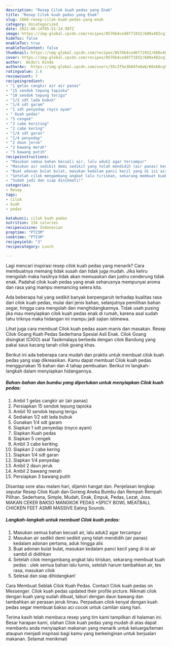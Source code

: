```yaml
---
description: "Resep Cilok kuah pedas yang Enak"
title: "Resep Cilok kuah pedas yang Enak"
slug: 1660-resep-cilok-kuah-pedas-yang-enak
category: Uncategorized
date: 2021-06-14T05:51:14.997Z
image: https://img-global.cpcdn.com/recipes/8576b4ced6f71932/680x482cq70/cilok-kuah-pedas-foto-resep-utama.jpg
hideToc: false
enableToc: true
enableTocContent: false
thumbnail: https://img-global.cpcdn.com/recipes/8576b4ced6f71932/680x482cq70/cilok-kuah-pedas-foto-resep-utama.jpg
cover: https://img-global.cpcdn.com/recipes/8576b4ced6f71932/680x482cq70/cilok-kuah-pedas-foto-resep-utama.jpg
author:  Widuri Dinda
authorAv:  https://img-global.cpcdn.com/users/55c3f5e3b84fe0a6/60x60cq50/avatar.jpg
ratingvalue: 3.6
reviewcount: 7
recipeingredient:
- "1 gelas cangkir air air panas"
- "15 sendok tepung tapioka"
- "10 sendok tepung terigu"
- "1/2 sdt lada bubuk"
- "1/4 sdt garam"
- "1 sdt penyedap royco ayam"
- " Kuah pedas"
- "5 cengek"
- "3 cabe keriting"
- "2 cabe kering"
- "1/4 sdt garan"
- "1/4 penyedap"
- "2 daun jeruk"
- "2 bawang merah"
- "3 bawang putih"
recipeinstructions:
- "Masukan semua bahan kecuali air, lalu aduk2 agar tercampur"
- "Masukan air sedikit demi sedikit yang telah mendidih (air panas) kedalam adonan pertama, aduk hingga alis"
- "Buat adonan bulat bulat, masukan kedalam panci kecil yang di isi air sambil di didihkan"
- "Setelah cilok mengambang angkat lalu tiriskan, sekarang membuat kuah pedas : ulek semua bahan lalu tumis, setelah harum tambahkan air, tes rasa, masukan cilok"
- "Sudah jadi dan siap dinikmati!"
categories:
- Resep
tags:
- cilok
- kuah
- pedas

katakunci: cilok kuah pedas 
nutrition: 154 calories
recipecuisine: Indonesian
preptime: "PT23M"
cooktime: "PT53M"
recipeyield: "3"
recipecategory: Lunch

---
```



Lagi mencari inspirasi resep cilok kuah pedas yang menarik? Cara membuatnya memang tidak susah dan tidak juga mudah. Jika keliru mengolah maka hasilnya tidak akan memuaskan dan justru cenderung tidak enak. Padahal cilok kuah pedas yang enak seharusnya mempunyai aroma dan rasa yang mampu memancing selera kita.


Ada beberapa hal yang sedikit banyak berpengaruh terhadap kualitas rasa dari cilok kuah pedas, mulai dari jenis bahan, selanjutnya pemilihan bahan segar, hingga cara mengolah dan menghidangkannya. Tidak usah pusing jika mau menyiapkan cilok kuah pedas enak di rumah, karena asal sudah tahu triknya maka hidangan ini mampu jadi sajian istimewa.

Lihat juga cara membuat Cilok kuah pedas asam manis dan masakan. Resep Cilok Goang Kuah Pedas Sederhana Spesial Asli Enak. Cilok Goang disingkat (CIGO) asal Tasikmalaya berbeda dengan cilok Bandung yang pakai saus kacang tanah cilok goang khas.


Berikut ini ada beberapa cara mudah dan praktis untuk membuat cilok kuah pedas yang siap dikreasikan. Kamu dapat membuat Cilok kuah pedas menggunakan 15 bahan dan 4 tahap pembuatan. Berikut ini langkah-langkah dalam menyiapkan hidangannya.

<!--inarticleads1-->

##### Bahan-bahan dan bumbu yang diperlukan untuk menyiapkan Cilok kuah pedas:

1. Ambil 1 gelas cangkir air (air panas)
1. Persiapkan 15 sendok tepung tapioka
1. Ambil 10 sendok tepung terigu
1. Sediakan 1/2 sdt lada bubuk
1. Gunakan 1/4 sdt garam
1. Siapkan 1 sdt penyedap (royco ayam)
1. Siapkan  Kuah pedas
1. Siapkan 5 cengek
1. Ambil 3 cabe keriting
1. Siapkan 2 cabe kering
1. Siapkan 1/4 sdt garan
1. Siapkan 1/4 penyedap
1. Ambil 2 daun jeruk
1. Ambil 2 bawang merah
1. Persiapkan 3 bawang putih


Disantap sore atau malam hari, dijamin hangat dan. Penjelasan lengkap seputar Resep Cilok Kuah dan Goreng Aneka Bumbu dan Rempah Rempah Pilihan. Sederhana, Simple, Mudah, Enak, Empuk, Pedas, Lezat, Joss. MAKAN CEKER BAKSO MANGKOK PEDAS *SPICY BOWL MEATBALL CHICKEN FEET ASMR MASSIVE Eating Sounds. 

<!--inarticleads2-->

##### Langkah-langkah untuk membuat Cilok kuah pedas:

1. Masukan semua bahan kecuali air, lalu aduk2 agar tercampur
1. Masukan air sedikit demi sedikit yang telah mendidih (air panas) kedalam adonan pertama, aduk hingga alis
1. Buat adonan bulat bulat, masukan kedalam panci kecil yang di isi air sambil di didihkan
1. Setelah cilok mengambang angkat lalu tiriskan, sekarang membuat kuah pedas : ulek semua bahan lalu tumis, setelah harum tambahkan air, tes rasa, masukan cilok
1. Selesai dan siap dihidangkan!

Cara Membuat Seblak Cilok Kuah Pedas. Contact Cilok kuah pedas on Messenger. Cilok kuah pedas updated their profile picture. Nikmati cilok dengan kuah yang sudah dibuat, taburi dengan daun bawang dan tambahkan air perasan jeruk limau. Perpaduan cilok kenyal dengan kuah pedas segar membuat bakso aci cocok untuk camilan siang hari. 

Terima kasih telah membaca resep yang tim kami tampilkan di halaman ini. Besar harapan kami, olahan Cilok kuah pedas yang mudah di atas dapat membantu anda menyiapkan makanan yang menarik untuk keluarga/teman ataupun menjadi inspirasi bagi kamu yang berkeinginan untuk berjualan makanan. Selamat menikmati
